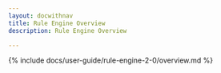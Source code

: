 ```yaml
---
layout: docwithnav
title: Rule Engine Overview
description: Rule Engine Overview

---
```


{% include docs/user-guide/rule-engine-2-0/overview.md %}
